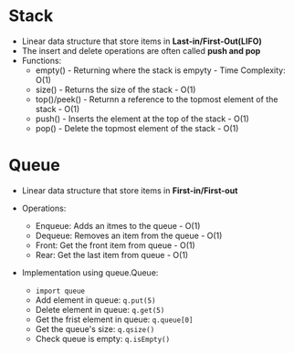 # Stack 
- Linear data structure that store items in **Last-in/First-Out(LIFO)**
- The insert and delete operations are often called **push and pop**
- Functions:
  - empty() - Returning where the stack is empyty - Time Complexity: O(1)
  - size() - Returns the size of the stack - O(1)
  - top()/peek() - Returnn a reference to the topmost element of the stack - O(1)
  - push() - Inserts the element at the top of the stack - O(1)
  - pop() - Delete the topmost element of the stack - O(1)

# Queue 
- Linear data structure that store items in **First-in/First-out** 
- Operations:
  - Enqueue: Adds an itmes to the queue - O(1)
  - Dequeue: Removes an item from the queue - O(1)
  - Front: Get the front item from queue - O(1)
  - Rear: Get the last item from queue - O(1)

- Implementation using queue.Queue:
  - `import queue` 
  - Add element in queue: `q.put(5)`
  - Delete element in queue: `q.get(5)`
  - Get the frist element in queue: `q.queue[0]`
  - Get the queue's size: `q.qsize()`
  - Check queue is empty: `q.isEmpty()`

